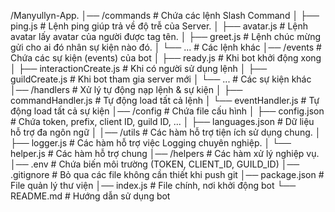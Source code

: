 /Manyullyn-App.
│── /commands           # Chứa các lệnh Slash Command
│    ├── ping.js        # Lệnh ping giúp trả về độ trễ của Server.
│    ├── avatar.js      # Lệnh avatar lấy avatar của người được tag tên.
│    ├── greet.js       # Lệnh chúc mừng gửi cho ai đó nhân sự kiện nào đó.
│    └── ...            # Các lệnh khác
│── /events             # Chứa các sự kiện (events) của bot
│    ├── ready.js       # Khi bot khởi động xong
│    ├── interactionCreate.js # Khi có người sử dụng lệnh
│    ├── guildCreate.js # Khi bot tham gia server mới
│    └── ...            # Các sự kiện khác
│── /handlers           # Xử lý tự động nạp lệnh & sự kiện
│    ├── commandHandler.js  # Tự động load tất cả lệnh
│    └── eventHandler.js    # Tự động load tất cả sự kiện
│── /config             # Chứa file cấu hình
│    ├── config.json    # Chứa token, prefix, client ID, guild ID, ...
│    ├── languages.json # Dữ liệu hỗ trợ đa ngôn ngữ
│
│── /utils              # Các hàm hỗ trợ tiện ích sử dụng chung.
│    ├── logger.js      # Các hàm hỗ trợ việc Logging chuyên nghiệp.
│    └── helper.js      # Các hàm hỗ trợ chung
│── /helpers            # Các hàm xử lý nghiệp vụ.   
│── .env                # Chứa biến môi trường (TOKEN, CLIENT_ID, GUILD_ID)
│── .gitignore          # Bỏ qua các file không cần thiết khi push git
│── package.json        # File quản lý thư viện
│── index.js            # File chính, nơi khởi động bot
└── README.md           # Hướng dẫn sử dụng bot
